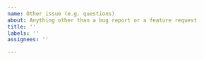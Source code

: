 ```yaml
---
name: Other issue (e.g. questions)
about: Anything other than a bug report or a feature request
title: ''
labels: ''
assignees: ''

---
```



